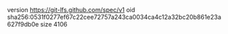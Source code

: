 version https://git-lfs.github.com/spec/v1
oid sha256:0531f0277ef67c22cee72757a243ca0034ca4c12a32bc20b861e23a627f9db0e
size 4106
